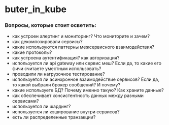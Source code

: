 # buter_in_kube

### Вопросы, которые стоит осветить:
* как устроен алертинг и мониторинг? Что мониторите и зачем?
* как декомпозировали сервисы?
* какие используются паттерны межсервисного взаимодействия?
* какие протоколы?
* как устроена аутентификация? как авторизация?
* используется ли api gateway или cервис меш? Если да, то какие его
фичи считаете уместным использовать?
* проводили ли нагрузочное тестирование?
* используется ли асинхронное взаимодействие сервисов? Если да, то
какой выбрали брокер сообщений? И почему?
* какие используете БД? Почему именно такую? Как храните данные?
* как обеспечивает консистентность данных между разными
сервисами?
* используется ли шардинг?
* используется ли кэширование внутри сервисов?
* есть ли распределенные транзакции?
